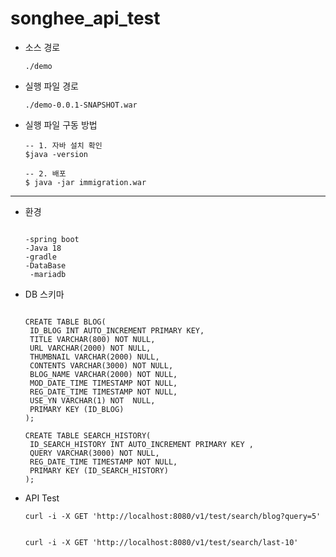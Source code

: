 # songhee_api_test

- 소스 경로
  ```
  ./demo
  ```
  
- 실행 파일 경로
  ```
  ./demo-0.0.1-SNAPSHOT.war
  ```
  
- 실행 파일 구동 방법
  ```
  -- 1. 자바 설치 확인
  $java -version

  -- 2. 배포 
  $ java -jar immigration.war
  ```

---

- 환경
    
    ```
    
    -spring boot
    -Java 18
    -gradle
    -DataBase
     -mariadb
    ```

- DB 스키마
    ```
    
    CREATE TABLE BLOG(
     ID_BLOG INT AUTO_INCREMENT PRIMARY KEY,
     TITLE VARCHAR(800) NOT NULL,
     URL VARCHAR(2000) NOT NULL,
     THUMBNAIL VARCHAR(2000) NULL,
     CONTENTS VARCHAR(3000) NOT NULL,
     BLOG_NAME VARCHAR(2000) NOT NULL,
     MOD_DATE_TIME TIMESTAMP NOT NULL,
     REG_DATE_TIME TIMESTAMP NOT NULL,
     USE_YN VARCHAR(1) NOT  NULL,
     PRIMARY KEY (ID_BLOG)
    );

    CREATE TABLE SEARCH_HISTORY(
     ID_SEARCH_HISTORY INT AUTO_INCREMENT PRIMARY KEY ,
     QUERY VARCHAR(3000) NOT NULL,
     REG_DATE_TIME TIMESTAMP NOT NULL,
     PRIMARY KEY (ID_SEARCH_HISTORY)
    );
    ```
    

- API Test
  ```
  curl -i -X GET 'http://localhost:8080/v1/test/search/blog?query=5'
 
 
  curl -i -X GET 'http://localhost:8080/v1/test/search/last-10'
  
  ```
